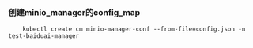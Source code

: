 ### 创建minio_manager的config_map

```
	kubectl create cm minio-manager-conf --from-file=config.json -n test-baiduai-manager
```


